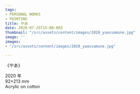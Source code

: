 ```yaml
---
tags:
- PERSONAL WORKS
- PAINTING
title: やあ
date: 2020-07-25T15:00:00Z
thumbnail: "/src/assets/content/images/2020_yaassamune.jpg"
image: ''
images:
- "/src/assets/content/images/2020_yaassamune.jpg"

---
```

《やあ》

2020 年  
92×213 mm  
Acrylic on cotton